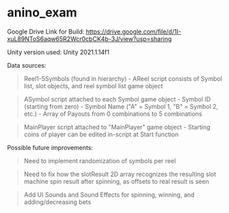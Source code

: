 # anino_exam
 
Google Drive Link for Build: https://drive.google.com/file/d/1I-xuL89NToS6aqw65R2Wcr0cbCK4b-3J/view?usp=sharing

Unity version used: Unity 2021.1.14f1

Data sources:
> Reel1-5Symbols (found in hierarchy)
       - AReel script consists of Symbol list, slot objects, and reel symbol list game object
       
> ASymbol script attached to each Symbol game object
       - Symbol ID (starting from zero)
       - Symbol Name ("A" = Symbol 1, "B" = Symbol 2, etc.)
       - Array of Payouts from 0 combinations to 5 combinations
       
> MainPlayer script attached to "MainPlayer" game object
       - Starting coins of player can be edited in-script at Start function

Possible future improvements:
> Need to implement randomization of symbols per reel

> Need to fix how the slotResult 2D array recognizes the resulting slot machine spin result after spinning, as offsets to real result is seen

> Add UI Sounds and Sound Effects for spinning, winning, and adding/decreasing bets

